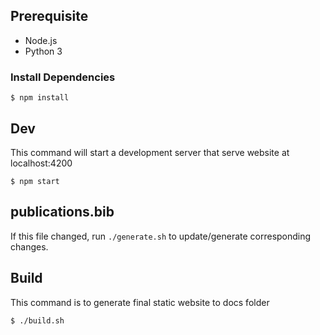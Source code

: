 

## Prerequisite
- Node.js
- Python 3

### Install Dependencies
```
$ npm install
```

## Dev
This command will start a development server that serve website at localhost:4200
```
$ npm start
```

## publications.bib
If this file changed, run `./generate.sh` to update/generate corresponding changes.

## Build
This command is to generate final static website to docs folder
```
$ ./build.sh
```